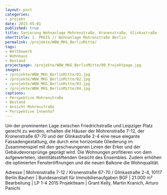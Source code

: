 ```yaml
---
layout: post
categories:
- projekt
date: 2015-05-01
published: true
title: Sanierung Wohnanlage Mohrenstraße, Kronenstraße, Glinkastraße
shorttitle: 1. PREIS // Wohnanlage Mohrenstraße Berlin
permalink: /projekte/WBW_MKG_BerlinMitte/
tags: 
- Wettbewerb
- Wohnhaus
- Bestand
projectpage: /projekte/WBW_MKG_BerlinMitte/00_Projektpage.jpg
images:
- /projekte/WBW_MKG_BerlinMitte/01.jpg
- /projekte/WBW_MKG_BerlinMitte/02.jpg
- /projekte/WBW_MKG_BerlinMitte/03.jpg
- /projekte/WBW_MKG_BerlinMitte/04.jpg
captions:
- Perspektive Mohrenstraße
- Bestand
- Ansicht Mohrenstraße
- Perspektive Innenhof
---
```

Um der prominenten Lage zwischen Friedrichstraße und Leipziger Platz gerecht zu werden, erhalten die Häuser der Mohrenstraße 7-12, der Kronenstraße 67-70 und der Glinkastraße 2-4 eine neue elegante Fassadengestaltung, die durch eine horizontale Gliederung im Zusammenspiel mit den geschwungenen Linien der Erker und der Gebäudevorsprünge geprägt wird. Die Wohnungen profitieren von dem aufgewerteten, identitätsstiftenden Gesicht des Ensembles. Zudem erhöhen die optimierten Fensteröffnungen und die neuen Balkone die Wohnqualität.


Adresse			|	Mohrenstraße 7-12 / Kronenstraße 67-70 / Glinkastraße 2-4, 10117 Berlin
Bauherr			|	Bundesanstalt für Immobilienaufgaben
BGF				|	21.000 m²
Bearbeitung		|	LP 1-4 2015
Projektteam		|	Grant Kelly, Martin Kranich, Arturo Panichi